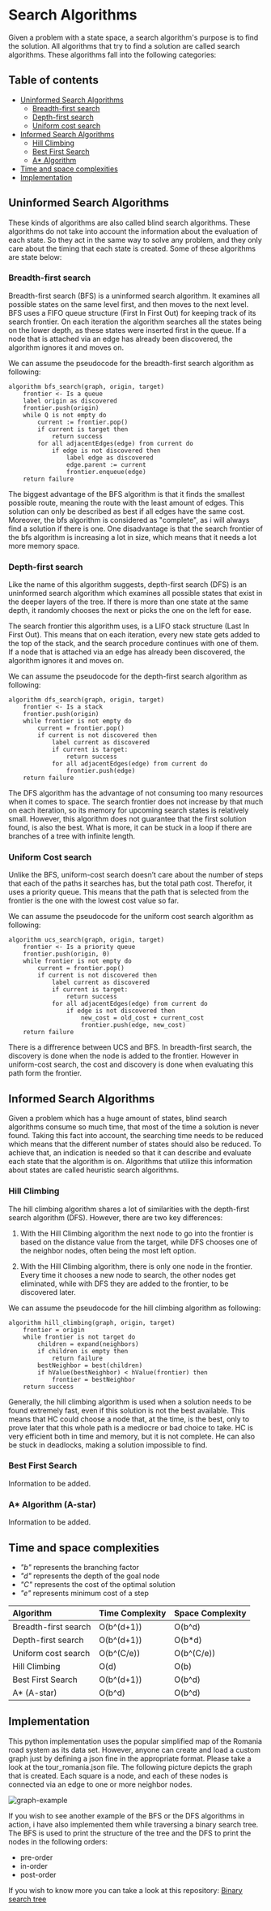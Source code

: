 # Search Algorithms

Given a problem with a state space, a search algorithm's purpose is to find the solution. All algorithms that try to find a solution are called search algorithms. These algorithms fall into the following categories:

## Table of contents

* [Uninformed Search Algorithms](#uninformed-search-algorithms)
  * [Breadth-first search](#breadth-first-search)
  * [Depth-first search](#depth-first-search)
  * [Uniform cost search](#uniform-cost-search)
* [Informed Search Algorithms](#informed-search-algorithms)
  * [Hill Climbing](#hill-climbing)
  * [Best First Search](#best-first-search)
  * [A* Algorithm](#A*-Algorithm-(A-Star))
* [Time and space complexities](#time-and-space-complexities)
* [Implementation](#implementation)

## Uninformed Search Algorithms

These kinds of algorithms are also called blind search algorithms. These algorithms do not take into account the information about the evaluation of each state. So they act in the same way to solve any problem, and they only care about the timing that each state is created. Some of these algorithms are state below:

### Breadth-first search

Breadth-first search (BFS) is a uninformed search algorithm. It examines all possible states on the same level first, and then moves to the next level. BFS uses a FIFO queue structure (First In First Out) for keeping track of its search frontier. On each iteration the algorithm searches all the states being on the lower depth, as these states were inserted first in the queue. If a node that is attached via an edge has already been discovered, the algorithm ignores it and moves on.

We can assume the pseudocode for the breadth-first search algorithm as following:

```Pseudocode
algorithm bfs_search(graph, origin, target)
    frontier <- Is a queue
    label origin as discovered
    frontier.push(origin)
    while Q is not empty do
        current := frontier.pop()
        if current is target then
            return success
        for all adjacentEdges(edge) from current do
            if edge is not discovered then
                label edge as discovered
                edge.parent := current
                frontier.enqueue(edge)
    return failure
```

The biggest advantage of the BFS algorithm is that it finds the smallest possible route, meaning the route with the least amount of edges. This solution can only be described as best if all edges have the same cost. Moreover, the bfs algorithm is considered as "complete", as i will always find a solution if there is one. One disadvantage is that the search frontier of the bfs algorithm is increasing a lot in size, which means that it needs a lot more memory space.

### Depth-first search

Like the name of this algorithm suggests, depth-first search (DFS) is an uninformed search algorithm which examines all possible states that exist in the deeper layers of the tree. If there is more than one state at the same depth, it randomly chooses the next or picks the one on the left for ease.

The search frontier this algorithm uses, is a LIFO stack structure (Last In First Out). This means that on each iteration, every new state gets added to the top of the stack, and the search procedure continues with one of them. If a node that is attached via an edge has already been discovered, the algorithm ignores it and moves on.

We can assume the pseudocode for the depth-first search algorithm as following:

```Pseudocode
algorithm dfs_search(graph, origin, target)
    frontier <- Is a stack
    frontier.push(origin)
    while frontier is not empty do
        current = frontier.pop()
        if current is not discovered then
            label current as discovered
            if current is target:
                return success
            for all adjacentEdges(edge) from current do
                frontier.push(edge)
    return failure
```

The DFS algorithm has the advantage of not consuming too many resources when it comes to space. The search frontier does not increase by that much on each iteration, so its memory for upcoming search states is relatively small. However, this algorithm does not guarantee that the first solution found, is also the best. What is more, it can be stuck in a loop if there are branches of a tree with infinite length.

### Uniform Cost search

Unlike the BFS, uniform-cost search doesn’t care about the number of steps that each of the paths it searches has, but the total path cost. Therefor, it uses a priority queue. This means that the path that is selected from the frontier is the one with the lowest cost value so far.

We can assume the pseudocode for the uniform cost search algorithm as following:

```Pseudocode
algorithm ucs_search(graph, origin, target)
    frontier <- Is a priority queue
    frontier.push(origin, 0)
    while frontier is not empty do
        current = frontier.pop()
        if current is not discovered then
            label current as discovered
            if current is target:
                return success
            for all adjacentEdges(edge) from current do
                if edge is not discovered then
                    new_cost = old_cost + current_cost
                    frontier.push(edge, new_cost)
    return failure
```

There is a diffrerence between UCS and BFS. In breadth-first search, the discovery is done when the node is added to the frontier. However in uniform-cost search, the cost and discovery is done when evaluating this path form the frontier.

## Informed Search Algorithms

Given a problem which has a huge amount of states, blind search algorithms consume so much time, that most of the time a solution is never found. Taking this fact into account, the searching time needs to be reduced which means that the different number of states should also be reduced. To achieve that, an indication is needed so that it can describe and evaluate each state that the algorithm is on. Algorithms that utilize this information about states are called heuristic search algorithms.

### Hill Climbing

The hill climbing algorithm shares a lot of similarities with the depth-first search algorithm (DFS). However, there are two key differences:

1. With the Hill Climbing algorithm the next node to go into the frontier is based on the distance value from the target, while DFS chooses one of the neighbor nodes, often being the most left option.

2. With the Hill Climbing algorithm, there is only one node in the frontier. Every time it chooses a new node to search, the other nodes get eliminated, while with DFS they are added to the frontier, to be discovered later.

We can assume the pseudocode for the hill climbing algorithm as following:

```Pseudocode
algorithm hill_climbing(graph, origin, target)
    frontier = origin
    while frontier is not target do
        children = expand(neighbors)
        if children is empty then
            return failure
        bestNeighbor = best(children)
        if hValue(bestNeighbor) < hValue(frontier) then
            frontier = bestNeighbor
    return success
```

Generally, the hill climbing algorithm is used when a solution needs to be found extremely fast, even if this solution is not the best available. This means that HC could choose a node that, at the time, is the best, only to prove later that this whole path is a mediocre or bad choice to take. HC is very efficient both in time and memory, but it is not complete. He can also be stuck in deadlocks, making a solution impossible to find.

### Best First Search

Information to be added.

### A* Algorithm (A-star)

Information to be added.

## Time and space complexities

* *"b"* represents the branching factor
* *"d"* represents the depth of the goal node
* *"C"* represents the cost of the optimal solution
* *"e"* represents minimum cost of a step

|      Algorithm       | Time Complexity | Space Complexity |
| :-----------------   | :-------------- | :--------------  |
| Breadth-first search | O(b^(d+1))      | O(b^d)           |
| Depth-first search   | O(b^(d+1))      | O(b*d)           |
| Uniform cost search  | O(b^(C/e))      | O(b^(C/e))       |
| Hill Climbing        | O(d)            | O(b)             |
| Best First Search    | O(b^(d+1))      | O(b^d)           |
| A* (A-star)          | O(b^d)          | O(b^d)           |

## Implementation

This python implementation uses the popular simplified map of the Romania road system as its data set. However, anyone can create and load a custom graph just by defining a json fine in the appropriate format. Please take a look at the tour_romania.json file. The following picture depicts the graph that is created. Each square is a node, and each of these nodes is connected via an edge to one or more neighbor nodes.

![graph-example](/images/romanianmap.jpg)

If you wish to see another example of the BFS or the DFS algorithms in action, i have also implemented them while traversing a binary search tree. The BFS is used to print the structure of the tree and the DFS to print the nodes in the following orders:

* pre-order
* in-order
* post-order

If you wish to know more you can take a look at this repository:
[Binary search tree](https://github.com/sotostzam/data-structures-and-algorithms)
